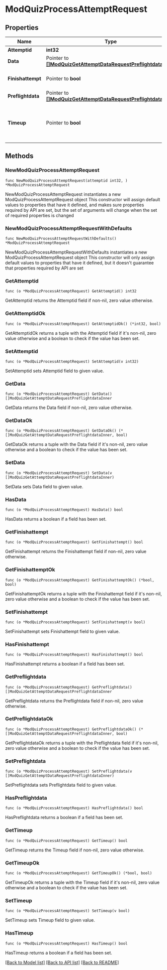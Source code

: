 # ModQuizProcessAttemptRequest

## Properties

Name | Type | Description | Notes
------------ | ------------- | ------------- | -------------
**Attemptid** | **int32** | attempt id | 
**Data** | Pointer to [**[]ModQuizGetAttemptDataRequestPreflightdataInner**](ModQuizGetAttemptDataRequestPreflightdataInner.md) |  | [optional] 
**Finishattempt** | Pointer to **bool** | whether to finish or not the attempt | [optional] [default to false]
**Preflightdata** | Pointer to [**[]ModQuizGetAttemptDataRequestPreflightdataInner**](ModQuizGetAttemptDataRequestPreflightdataInner.md) |  | [optional] 
**Timeup** | Pointer to **bool** | whether the WS was called by a timer when the time is up | [optional] [default to false]

## Methods

### NewModQuizProcessAttemptRequest

`func NewModQuizProcessAttemptRequest(attemptid int32, ) *ModQuizProcessAttemptRequest`

NewModQuizProcessAttemptRequest instantiates a new ModQuizProcessAttemptRequest object
This constructor will assign default values to properties that have it defined,
and makes sure properties required by API are set, but the set of arguments
will change when the set of required properties is changed

### NewModQuizProcessAttemptRequestWithDefaults

`func NewModQuizProcessAttemptRequestWithDefaults() *ModQuizProcessAttemptRequest`

NewModQuizProcessAttemptRequestWithDefaults instantiates a new ModQuizProcessAttemptRequest object
This constructor will only assign default values to properties that have it defined,
but it doesn't guarantee that properties required by API are set

### GetAttemptid

`func (o *ModQuizProcessAttemptRequest) GetAttemptid() int32`

GetAttemptid returns the Attemptid field if non-nil, zero value otherwise.

### GetAttemptidOk

`func (o *ModQuizProcessAttemptRequest) GetAttemptidOk() (*int32, bool)`

GetAttemptidOk returns a tuple with the Attemptid field if it's non-nil, zero value otherwise
and a boolean to check if the value has been set.

### SetAttemptid

`func (o *ModQuizProcessAttemptRequest) SetAttemptid(v int32)`

SetAttemptid sets Attemptid field to given value.


### GetData

`func (o *ModQuizProcessAttemptRequest) GetData() []ModQuizGetAttemptDataRequestPreflightdataInner`

GetData returns the Data field if non-nil, zero value otherwise.

### GetDataOk

`func (o *ModQuizProcessAttemptRequest) GetDataOk() (*[]ModQuizGetAttemptDataRequestPreflightdataInner, bool)`

GetDataOk returns a tuple with the Data field if it's non-nil, zero value otherwise
and a boolean to check if the value has been set.

### SetData

`func (o *ModQuizProcessAttemptRequest) SetData(v []ModQuizGetAttemptDataRequestPreflightdataInner)`

SetData sets Data field to given value.

### HasData

`func (o *ModQuizProcessAttemptRequest) HasData() bool`

HasData returns a boolean if a field has been set.

### GetFinishattempt

`func (o *ModQuizProcessAttemptRequest) GetFinishattempt() bool`

GetFinishattempt returns the Finishattempt field if non-nil, zero value otherwise.

### GetFinishattemptOk

`func (o *ModQuizProcessAttemptRequest) GetFinishattemptOk() (*bool, bool)`

GetFinishattemptOk returns a tuple with the Finishattempt field if it's non-nil, zero value otherwise
and a boolean to check if the value has been set.

### SetFinishattempt

`func (o *ModQuizProcessAttemptRequest) SetFinishattempt(v bool)`

SetFinishattempt sets Finishattempt field to given value.

### HasFinishattempt

`func (o *ModQuizProcessAttemptRequest) HasFinishattempt() bool`

HasFinishattempt returns a boolean if a field has been set.

### GetPreflightdata

`func (o *ModQuizProcessAttemptRequest) GetPreflightdata() []ModQuizGetAttemptDataRequestPreflightdataInner`

GetPreflightdata returns the Preflightdata field if non-nil, zero value otherwise.

### GetPreflightdataOk

`func (o *ModQuizProcessAttemptRequest) GetPreflightdataOk() (*[]ModQuizGetAttemptDataRequestPreflightdataInner, bool)`

GetPreflightdataOk returns a tuple with the Preflightdata field if it's non-nil, zero value otherwise
and a boolean to check if the value has been set.

### SetPreflightdata

`func (o *ModQuizProcessAttemptRequest) SetPreflightdata(v []ModQuizGetAttemptDataRequestPreflightdataInner)`

SetPreflightdata sets Preflightdata field to given value.

### HasPreflightdata

`func (o *ModQuizProcessAttemptRequest) HasPreflightdata() bool`

HasPreflightdata returns a boolean if a field has been set.

### GetTimeup

`func (o *ModQuizProcessAttemptRequest) GetTimeup() bool`

GetTimeup returns the Timeup field if non-nil, zero value otherwise.

### GetTimeupOk

`func (o *ModQuizProcessAttemptRequest) GetTimeupOk() (*bool, bool)`

GetTimeupOk returns a tuple with the Timeup field if it's non-nil, zero value otherwise
and a boolean to check if the value has been set.

### SetTimeup

`func (o *ModQuizProcessAttemptRequest) SetTimeup(v bool)`

SetTimeup sets Timeup field to given value.

### HasTimeup

`func (o *ModQuizProcessAttemptRequest) HasTimeup() bool`

HasTimeup returns a boolean if a field has been set.


[[Back to Model list]](../README.md#documentation-for-models) [[Back to API list]](../README.md#documentation-for-api-endpoints) [[Back to README]](../README.md)


